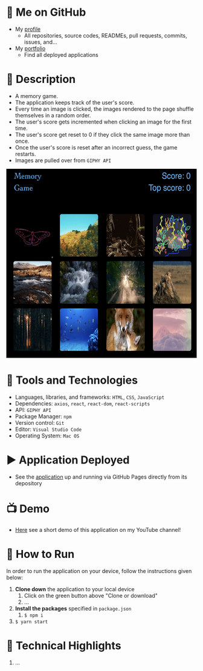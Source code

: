 # :link: Me on GitHub
* My [profile](https://github.com/Arsalan-Sadri)
  * All repositories, source codes, READMEs, pull requests, commits, issues, and...
* My [portfolio](https://Arsalan-Sadri.github.io)
  * Find all deployed applications 

# :page_with_curl: Description
* A memory game.
* The application keeps track of the user's score. 
* Every time an image is clicked, the images rendered to the page shuffle themselves in a random order. 
* The user's score gets incremented when clicking an image for the first time.
* The user's score get reset to 0 if they click the same image more than once.
* Once the user's score is reset after an incorrect guess, the game restarts.
* Images are pulled over from `GIPHY API`

<img src="Docs/Images/main_page.png" width="700" height="500">


# :nut_and_bolt: Tools and Technologies
* Languages, libraries, and frameworks: `HTML`, `CSS`, `JavaScript`
* Dependencies: `axios`, `react`, `react-dom`, `react-scripts`
* API: `GIPHY API`
* Package Manager: `npm`
* Version control: `Git`
* Editor: `Visual Studio Code`
* Operating System: `Mac OS`

# :arrow_forward: Application Deployed
* See the [application]() up and running via GitHub Pages directly from its depository 


# :tv: Demo
* [Here]() see a short demo of this application on my YouTube channel!

# :wrench: How to Run
In order to run the application on your device, follow the instructions given below:
1. **Clone down** the application to your local device
   1. Click on the green button above "Clone or download"
   2. ...
2. **Install the packages** specified in `package.json`
   1. `$ npm i`
3. `$ yarn start`

# :key: Technical Highlights
1. ...